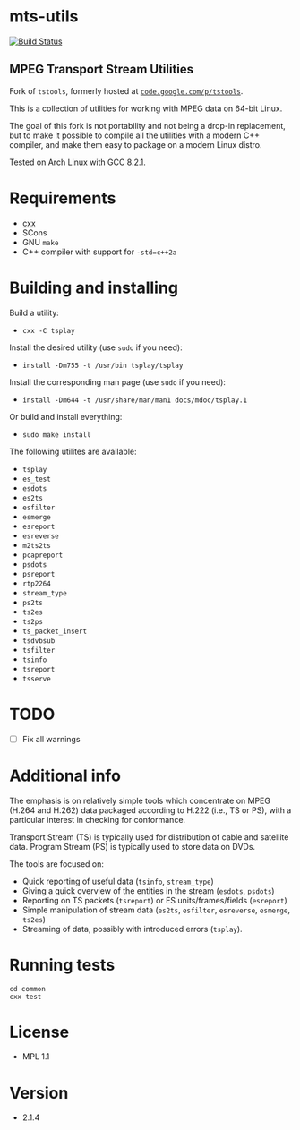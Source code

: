 # mts-utils

[![Build Status](https://travis-ci.org/xyproto/mts-utils.svg?branch=master)](https://travis-ci.org/xyproto/mts-utils)

## MPEG Transport Stream Utilities

Fork of `tstools`, formerly hosted at [`code.google.com/p/tstools`](https://code.google.com/p/tstools).

This is a collection of utilities for working with MPEG data on 64-bit Linux.

The goal of this fork is not portability and not being a drop-in replacement, but to make it possible to compile all the utilities with a modern C++ compiler, and make them easy to package on a modern Linux distro.

Tested on Arch Linux with GCC 8.2.1.

# Requirements

* [cxx](https://github.com/xyproto/cxx)
* SCons
* GNU `make`
* C++ compiler with support for `-std=c++2a`

# Building and installing

Build a utility:

* `cxx -C tsplay`

Install the desired utility (use `sudo` if you need):

* `install -Dm755 -t /usr/bin tsplay/tsplay`

Install the corresponding man page (use `sudo` if you need):

* `install -Dm644 -t /usr/share/man/man1 docs/mdoc/tsplay.1`

Or build and install everything:

* `sudo make install`

The following utilites are available:

* `tsplay`
* `es_test`
* `esdots`
* `es2ts`
* `esfilter`
* `esmerge`
* `esreport`
* `esreverse`
* `m2ts2ts`
* `pcapreport`
* `psdots`
* `psreport`
* `rtp2264`
* `stream_type`
* `ps2ts`
* `ts2es`
* `ts2ps`
* `ts_packet_insert`
* `tsdvbsub`
* `tsfilter`
* `tsinfo`
* `tsreport`
* `tsserve`

# TODO

- [ ] Fix all warnings

# Additional info

The emphasis is on relatively simple tools which concentrate on MPEG (H.264 and
H.262) data packaged according to H.222 (i.e., TS or PS), with a particular
interest in checking for conformance.

Transport Stream (TS) is typically used for distribution of cable and satellite
data. Program Stream (PS) is typically used to store data on DVDs.

The tools are focused on:

* Quick reporting of useful data (`tsinfo`, `stream_type`)
* Giving a quick overview of the entities in the stream (`esdots`, `psdots`)
* Reporting on TS packets (`tsreport`) or ES units/frames/fields (`esreport`)
* Simple manipulation of stream data (`es2ts`, `esfilter`, `esreverse`, `esmerge`, `ts2es`)
* Streaming of data, possibly with introduced errors (`tsplay`).

# Running tests

    cd common
    cxx test

# License

* MPL 1.1

# Version

* 2.1.4
